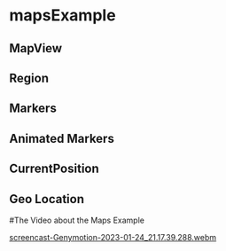 # mapsExample

## MapView 
## Region
## Markers
## Animated Markers
## CurrentPosition 
## Geo Location

#The Video about the Maps Example

[screencast-Genymotion-2023-01-24_21.17.39.288.webm](https://user-images.githubusercontent.com/45879059/214376097-5a18c1a9-06bf-40dd-8dc6-c537f04314b5.webm)
